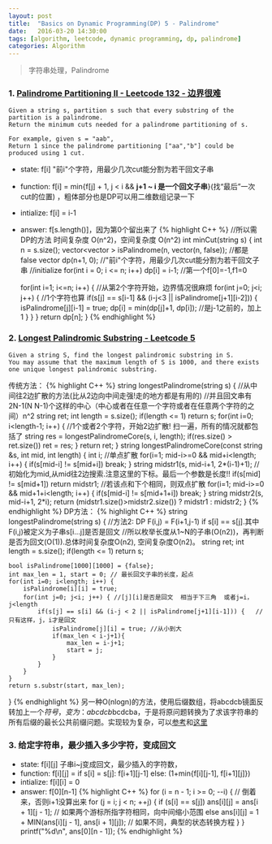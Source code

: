 ```yaml
---
layout: post
title:  "Basics on Dynamic Programming(DP) 5 - Palindrome"
date:   2016-03-20 14:30:00
tags: [algorithm, leetcode, dynamic programming, dp, palindrome]
categories: Algorithm
---
```


> 字符串处理，Palindrome

### 1. [Palindrome Partitioning II - Leetcode 132 - 边界很难](https://leetcode.com/problems/palindrome-partitioning-ii/)
```
Given a string s, partition s such that every substring of the partition is a palindrome.
Return the minimum cuts needed for a palindrome partitioning of s.

For example, given s = "aab",
Return 1 since the palindrome partitioning ["aa","b"] could be produced using 1 cut.
```
* state: f[i] "前i"个字符，用最少几次cut能分割为若干回文子串
* function: f[i] = min{f[j] + 1, j < i && **j+1 ~ i 是一个回文子串**}(找“最后”一次cut的位置) ，粗体部分也是DP可以用二维数组记录一下
* intialize: f[i] = i-1
* answer: f[s.length()]，因为第0个留出来了
{% highlight C++ %}
//所以需DP的方法 时间复杂度 O(n^2)，空间复杂度 O(n^2)
int minCut(string s) {
    int n = s.size();
    vector<vector<bool> > isPalindrome(n, vector<bool>(n, false));  //都是false
    vector<int> dp(n+1, 0); //"前i"个字符，用最少几次cut能分割为若干回文子串
    //initialize
    for(int i = 0; i <= n; i++)
        dp[i] = i-1;  //第一个f[0]=-1,f1=0
    
    for(int i=1; i<=n; i++) {   //从第2个字符开始，边界情况很麻烦
        for(int j=0; j<i; j++) {   //1个字符也算
            if(s[j] == s[i-1] && (i-j<3 || isPalindrome[j+1][i-2])) {
                isPalindrome[j][i-1] = true;
                dp[i] = min(dp[j]+1, dp[i]);  //是j-1之前的，加上1
            }
        }
    }
    return dp[n];
}
{% endhighlight %}

### 2. [Longest Palindromic Substring - Leetcode 5](https://leetcode.com/problems/longest-palindromic-substring/)
```
Given a string S, find the longest palindromic substring in S.
You may assume that the maximum length of S is 1000, and there exists one unique longest palindromic substring.
```
传统方法：
{% highlight C++ %}
string longestPalindrome(string s) {
    //从中间往2边扩散的方法(比从2边向中间走强!走的地方都是有用的)
    //并且回文串有2N-1(N N-1)个这样的中心（中心或者在任意一个字符或者在任意两个字符的之间）n^2
    string ret;
    int length = s.size();
    if(length <= 1) return s;
    for(int i=0; i<length-1; i++) { //1个或者2个字符，开始2边扩散! 扫一遍，所有的情况就都包括了
        string res = longestPalindromeCore(s, i, length);
        if(res.size() > ret.size())
            ret = res;
    }
    return ret;
}
string longestPalindromeCore(const string &s, int mid, int length) {
    int i;
    //单点扩散
    for(i=1; mid-i>=0 && mid+i<length; i++) {
        if(s[mid-i] != s[mid+i])
            break;
    }
    string midstr1(s, mid-i+1, 2*(i-1)+1);   //初始化为mid,从mid往2边搜索.注意这里的下标。最后一个参数是长度!!
    if(s[mid] != s[mid+1])
        return midstr1;
    //若该点和下个相同，则双点扩散
    for(i=1; mid-i>=0 && mid+1+i<length; i++) {
        if(s[mid-i] != s[mid+1+i])
            break;
    }
    string midstr2(s, mid-i+1, 2*i);
    return (midstr1.size()>midstr2.size()) ? midstr1 : midstr2;
}
{% endhighlight %}
DP方法：
{% highlight C++ %}
string longestPalindrome(string s) {
    //方法2: DP F(i,j) = F(i+1,j-1) if s[i] == s[j].其中F(i,j)被定义为子串s[i...j]是否是回文
    //所以枚举长度从1~N的子串(O(n2))，再判断是否为回文(O(1)).总体时间复杂度O(n2), 空间复杂度O(n2)。
    string ret;
    int length = s.size();
    if(length <= 1) return s;
    
    bool isPalindrome[1000][1000] = {false};
    int max_len = 1, start = 0; // 最长回文子串的长度，起点
    for(int i=0; i<length; i++) {
        isPalindrome[i][i] = true;
        for(int j=0; j<i; j++) { //[j][i]是否是回文  相当于下三角  或者j=i，j<length
            if(s[j] == s[i] && (i-j < 2 || isPalindrome[j+1][i-1])) {   //只有这样，j，i才是回文
                isPalindrome[j][i] = true; //从小到大
                if(max_len < i-j+1){
                    max_len = i-j+1;
                    start = j;
                }
            }
        }
    }
    return s.substr(start, max_len);
}
{% endhighlight %}
另一种O(nlogn)的方法，使用后缀数组，将abcdcb镜面反转加上一个$符号，变为：abcdcb$bcdcba，于是将原问题转换为了求该字符串的所有后缀的最长公共前缀问题。实现较为复杂，可以[参考](https://www.douban.com/note/210945706/?type=like)和[这里](http://www.acmerblog.com/suffix-tree-6152.html)

### 3. 给定字符串，最少插入多少字符，变成回文
* state: f[i][j] 子串i~j变成回文，最少插入的字符数，
* function: f[i][j] = if s[i] = s[j]: f[i+1][j-1] else: (1+min{f[i][j-1], f[i+1][j]})
* intialize: f[i][i] = 0
* answer: f[0][n-1]
{% highlight C++ %}
for (i = n - 1; i >= 0; --i) {      // 倒着来，否则i+1没算出来
    for (j = i; j < n; ++j) {
        if (s[i] == s[j])
        	ans[i][j] = ans[i + 1][j - 1];  // 如果两个游标所指字符相同，向中间缩小范围
        else 
        	ans[i][j] = 1 + MIN(ans[i][j - 1], ans[i + 1][j]);  // 如果不同，典型的状态转换方程
    }
}
printf("%d\n", ans[0][n - 1]);
{% endhighlight %}

